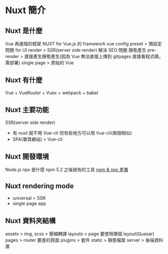# Nuxt 簡介

## Nuxt 是什麼

Vue 再進階的框架
NUXT for Vue.js 的 framework
vue config preset > 預設定問題
for UI render > SSR(server side render) 解決 SEO 問題
靜態產生 pre-render > 直接產生靜態產生(因為 Vue 無法直接上傳到 gitpages 直接看程式碼，需部署)
single page > 原始的 Vue

## Nuxt 有什麼

Vue + VueRouter + Vuex + webpack + babel

## Nuxt 主要功能

SSR(server side render)

- 有 nuxt 就不用 Vue-cli 但有些地方可以用 Vue-cli(兩個相似)
- SPA(單頁網站) > Vue-cli

## Nuxt 開發環境

Node.js
npx 是什麼
npm 5.2 之後就有的工具
[npm & npx 差異](https://medium.com/itsems-frontend/whats-npx-e83400efe7f8)

## Nuxt rendering mode

- universal > SSR
- single page app

## Nuxt 資料夾結構

assets > img, scss > 壓縮轉譯
layouts > page 要使用哪個 layout(Quasar)
pages > router 要進的頁面
plugins > 套件
static > 靜態檔案
server > 後端資料庫
